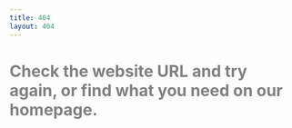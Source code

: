 ```yaml
---
title: 404
layout: 404
---
```


# <span style="color: #808080;">Check the website URL and try again, or find what you need on our homepage.</span>